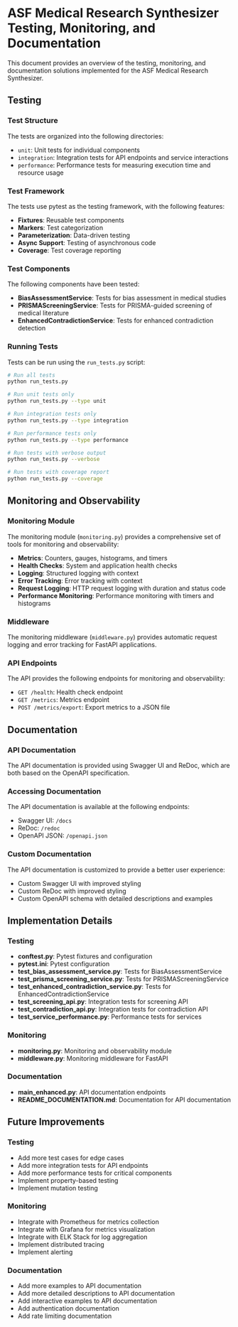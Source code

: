 # ASF Medical Research Synthesizer Testing, Monitoring, and Documentation

This document provides an overview of the testing, monitoring, and documentation solutions implemented for the ASF Medical Research Synthesizer.

## Testing

### Test Structure

The tests are organized into the following directories:

- `unit`: Unit tests for individual components
- `integration`: Integration tests for API endpoints and service interactions
- `performance`: Performance tests for measuring execution time and resource usage

### Test Framework

The tests use pytest as the testing framework, with the following features:

- **Fixtures**: Reusable test components
- **Markers**: Test categorization
- **Parameterization**: Data-driven testing
- **Async Support**: Testing of asynchronous code
- **Coverage**: Test coverage reporting

### Test Components

The following components have been tested:

- **BiasAssessmentService**: Tests for bias assessment in medical studies
- **PRISMAScreeningService**: Tests for PRISMA-guided screening of medical literature
- **EnhancedContradictionService**: Tests for enhanced contradiction detection

### Running Tests

Tests can be run using the `run_tests.py` script:

```bash
# Run all tests
python run_tests.py

# Run unit tests only
python run_tests.py --type unit

# Run integration tests only
python run_tests.py --type integration

# Run performance tests only
python run_tests.py --type performance

# Run tests with verbose output
python run_tests.py --verbose

# Run tests with coverage report
python run_tests.py --coverage
```

## Monitoring and Observability

### Monitoring Module

The monitoring module (`monitoring.py`) provides a comprehensive set of tools for monitoring and observability:

- **Metrics**: Counters, gauges, histograms, and timers
- **Health Checks**: System and application health checks
- **Logging**: Structured logging with context
- **Error Tracking**: Error tracking with context
- **Request Logging**: HTTP request logging with duration and status code
- **Performance Monitoring**: Performance monitoring with timers and histograms

### Middleware

The monitoring middleware (`middleware.py`) provides automatic request logging and error tracking for FastAPI applications.

### API Endpoints

The API provides the following endpoints for monitoring and observability:

- `GET /health`: Health check endpoint
- `GET /metrics`: Metrics endpoint
- `POST /metrics/export`: Export metrics to a JSON file

## Documentation

### API Documentation

The API documentation is provided using Swagger UI and ReDoc, which are both based on the OpenAPI specification.

### Accessing Documentation

The API documentation is available at the following endpoints:

- Swagger UI: `/docs`
- ReDoc: `/redoc`
- OpenAPI JSON: `/openapi.json`

### Custom Documentation

The API documentation is customized to provide a better user experience:

- Custom Swagger UI with improved styling
- Custom ReDoc with improved styling
- Custom OpenAPI schema with detailed descriptions and examples

## Implementation Details

### Testing

- **conftest.py**: Pytest fixtures and configuration
- **pytest.ini**: Pytest configuration
- **test_bias_assessment_service.py**: Tests for BiasAssessmentService
- **test_prisma_screening_service.py**: Tests for PRISMAScreeningService
- **test_enhanced_contradiction_service.py**: Tests for EnhancedContradictionService
- **test_screening_api.py**: Integration tests for screening API
- **test_contradiction_api.py**: Integration tests for contradiction API
- **test_service_performance.py**: Performance tests for services

### Monitoring

- **monitoring.py**: Monitoring and observability module
- **middleware.py**: Monitoring middleware for FastAPI

### Documentation

- **main_enhanced.py**: API documentation endpoints
- **README_DOCUMENTATION.md**: Documentation for API documentation

## Future Improvements

### Testing

- Add more test cases for edge cases
- Add more integration tests for API endpoints
- Add more performance tests for critical components
- Implement property-based testing
- Implement mutation testing

### Monitoring

- Integrate with Prometheus for metrics collection
- Integrate with Grafana for metrics visualization
- Integrate with ELK Stack for log aggregation
- Implement distributed tracing
- Implement alerting

### Documentation

- Add more examples to API documentation
- Add more detailed descriptions to API documentation
- Add interactive examples to API documentation
- Add authentication documentation
- Add rate limiting documentation
